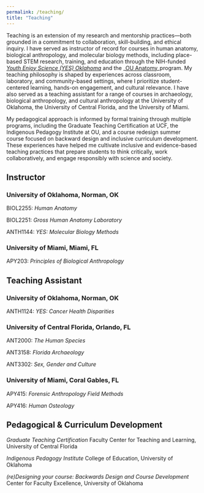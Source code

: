 ```yaml
---
permalink: /teaching/
title: "Teaching"
---
```


Teaching is an extension of my research and mentorship practices—both grounded in a commitment to collaboration, skill-building, and ethical inquiry. I have served as instructor of record for courses in human anatomy, biological anthropology, and molecular biology methods, including place-based STEM research, training, and education through the NIH-funded _[Youth Enjoy Science (YES) Oklahoma](https://yesok.oucreate.com/)_ and the _[OU Anatomy](https://cindygordon.org/)_program. My teaching philosophy is shaped by experiences across classroom, laboratory, and community-based settings, where I prioritize student-centered learning, hands-on engagement, and cultural relevance. I have also served as a teaching assistant for a range of courses in archaeology, biological anthropology, and cultural anthropology at the University of Oklahoma, the University of Central Florida, and the University of Miami.

My pedagogical approach is informed by formal training through multiple programs, including the Graduate Teaching Certification at UCF, the Indigenous Pedagogy Institute at OU, and a course redesign summer course focused on backward design and inclusive curriculum development. These experiences have helped me cultivate inclusive and evidence-based teaching practices that prepare students to think critically, work collaboratively, and engage responsibly with science and society.

## Instructor
### University of Oklahoma, Norman, OK
BIOL2255: _Human Anatomy_

BIOL2251: _Gross Human Anatomy Laboratory_

ANTH1144: _YES: Molecular Biology Methods_
### University of Miami, Miami, FL
APY203: _Principles of Biological Anthropology_

## Teaching Assistant
### University of Oklahoma, Norman, OK
ANTH1124: _YES: Cancer Health Disparities_
### University of Central Florida, Orlando, FL
ANT2000: _The Human Species_

ANT3158: _Florida Archaeology_

ANT3302: _Sex, Gender and Culture_
### University of Miami, Coral Gables, FL
APY415: _Forensic Anthropology Field Methods_

APY416: _Human Osteology_

## Pedagogical & Curriculum Development
_Graduate Teaching Certification_ Faculty Center for Teaching and Learning, University of Central Florida

_Indigenous Pedagogy Institute_ College of Education, University of Oklahoma

_(re)Designing your course: Backwards Design and Course Development_ Center for Faculty Excellence, University of Oklahoma
